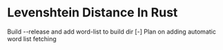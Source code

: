 # Levenshtein Distance In Rust

Build --release and add word-list to build dir
[-] Plan on adding automatic word list fetching
